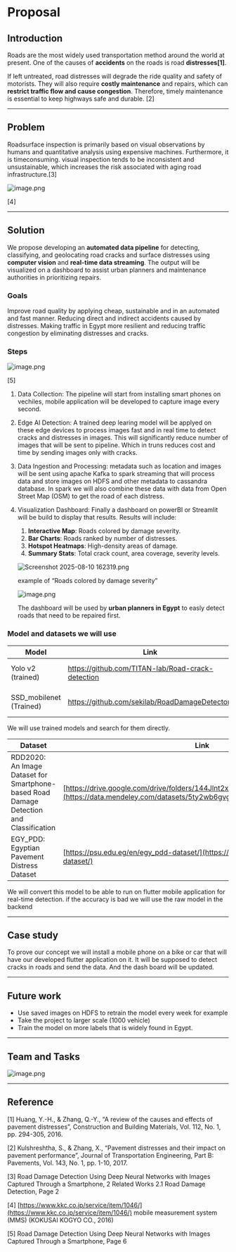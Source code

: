 # Proposal

## Introduction

Roads  are  the  most  widely  used  transportation method  around  the  world  at  present.  One  of the causes  of **accidents** on the roads  is road  **distresses[1]**. 

If left untreated,  road  distresses  will  degrade  the  ride quality and safety of motorists. They will also require **costly  maintenance**  and  repairs,  which  can  **restrict traffic flow  and cause congestion**. Therefore, timely maintenance is  essential  to keep  highways safe  and durable. [2]

---

## Problem

Roadsurface inspection is primarily based on visual observations by humans and quantitative analysis using expensive machines. Furthermore, it is timeconsuming. visual inspection tends to be inconsistent and unsustainable, which increases the risk associated with aging road infrastructure.[3] 

![image.png](media/image.png)

[4] 

---

## Solution

We propose developing an **automated data pipeline** for detecting, classifying, and geolocating road cracks and surface distresses using **computer vision** and **real-time data streaming**. The output will be visualized on a dashboard to assist urban planners and maintenance authorities in prioritizing repairs.

### Goals

Improve road quality by applying cheap, sustainable and in an automated and fast manner. Reducing direct and indirect accidents caused by distresses. Making traffic in Egypt more resilient and reducing traffic congestion by eliminating distresses and cracks.

### Steps

![image.png](media/image%201.png)

[5] 

1. Data Collection: The pipeline will start from installing smart phones on vechiles, mobile application will be developed to capture image every second.
2. Edge AI Detection: A trained deep learing model will be applyed on these edge devices to process images fast and in real time to detect cracks and distresses in images. This will significantly reduce number of images that will be sent to pipeline. Which in truns reduces cost and time by sending images only with cracks.
3. Data Ingestion and Processing: metadata such as location and images will be sent using apache Kafka to spark streaming that will process data and store images on HDFS and other metadata to cassandra database. In spark we will also combine these data with data from Open Street Map (OSM) to get the road of each distress.
4. Visualization Dashboard: Finally a dashboard on powerBI or Streamlit will be build to display that results. Results will include:
    1. **Interactive Map**: Roads colored by damage severity.
    2. **Bar Charts**: Roads ranked by number of distresses.
    3. **Hotspot Heatmaps**: High-density areas of damage.
    4. **Summary Stats**: Total crack count, area coverage, severity levels.
    
    ![Screenshot 2025-08-10 162319.png](media/Screenshot_2025-08-10_162319.png)
    
    example of “Roads colored by damage severity”
    
    ![image.png](media/image%202.png)
    
    The dashboard will be used by **urban planners in Egypt** to easly detect roads that need to be repaired first.
    

### Model and datasets we will use

| **Model** | **Link** | Notes | resource |
| --- | --- | --- | --- |
| Yolo v2 (trained) | https://github.com/TITAN-lab/Road-crack-detection | Dataset are provided | [https://www.researchgate.net/publication/330622399_Automated_Road_Crack_Detection_Using_Deep_Convolutional_Neural_Networks](https://www.researchgate.net/publication/330622399_Automated_Road_Crack_Detection_Using_Deep_Convolutional_Neural_Networks) |
| SSD_mobilenet (Trained) | https://github.com/sekilab/RoadDamageDetector/ | Dataset are provided |  |

We will use trained models and search for them directly.

| **Dataset** | **Link** |  |
| --- | --- | --- |
| RDD2020: An Image Dataset for Smartphone-based Road Damage Detection and Classification | [https://drive.google.com/drive/folders/144Jlnt2xJSD3zuGG3mWtpkR0Gw1Xaxg1](https://data.mendeley.com/datasets/5ty2wb6gvg/1) | We will search for light trained models |
| EGY_PDD: Egyptian Pavement Distress Dataset | [https://psu.edu.eg/en/egy_pdd-dataset/](https://psu.edu.eg/en/egy_pdd-dataset/) |  |

We will convert this model to be able to run on flutter mobile application for real-time detection. if the accuracy is bad we will use the raw model in the backend

---

## Case study

To prove our concept we will install a mobile phone on a bike or car that will have our developed flutter application on it. It will be supposed to detect cracks in roads and send the data. And the dash board will be updated.

---

## Future work

- Use saved images on HDFS to retrain the model every week for example
- Take the project to larger scale (1000 vehicle)
- Train the model on more labels that is widely found in Egypt.

---

## Team and Tasks

![image.png](media/image%203.png)

---

## Reference

[1] Huang, Y.-H., & Zhang, Q.-Y., “A review of the causes and
effects of pavement distresses”, Construction and Building
Materials, Vol. 112, No. 1, pp. 294-305, 2016.

[2] Kulshreshtha, S., & Zhang, X., “Pavement distresses and
their impact on pavement performance”, Journal of
Transportation Engineering, Part B: Pavements, Vol. 143,
No. 1, pp. 1-10, 2017.

[3] Road Damage Detection Using Deep Neural Networks with
Images Captured Through a Smartphone, 2 Related Works
2.1 Road Damage Detection, Page 2

[4] [https://www.kkc.co.jp/service/item/1046/](https://www.kkc.co.jp/service/item/1046/) mobile measurement system (MMS) (KOKUSAI KOGYO CO., 2016)

[5] Road Damage Detection Using Deep Neural Networks with
Images Captured Through a Smartphone, Page 6